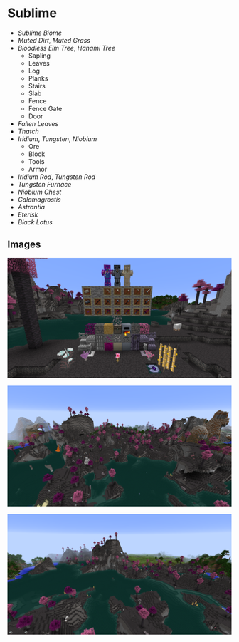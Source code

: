 # Sublime

* *Sublime Biome*
* *Muted Dirt*, *Muted Grass*
* *Bloodless Elm Tree*, *Hanami Tree*
  * Sapling
  * Leaves
  * Log
  * Planks
  * Stairs
  * Slab
  * Fence
  * Fence Gate
  * Door
* *Fallen Leaves*
* *Thatch*
* *Iridium*, *Tungsten*, *Niobium*
  * Ore
  * Block
  * Tools
  * Armor
* *Iridium Rod*, *Tungsten Rod*
* *Tungsten Furnace*
* *Niobium Chest*
* *Calamagrostis*
* *Astrantia*
* *Eterisk*
* *Black Lotus*

## Images

![Display](screenshots/display.png)

![Biome 1](screenshots/biome1.png)

![Biome 2](screenshots/biome2.png)
